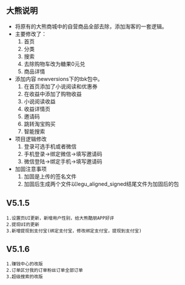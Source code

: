 ## 大熊说明
* 将原有的大熊商城中的自营商品全部去除，添加淘客的一套逻辑。
* 主要修改了：
    1. 首页
    2. 分类
    3. 搜索
    4. 去除购物车改为糖果0元兑
    5. 商品详情
* 添加内容 newversions下的tbk包中。
    1. 在首页添加了小说阅读和优惠券
    2. 在收益中添加了购物收益
    3. 小说阅读收益
    4. 收益详情页
    5. 邀请码
    6. 跳转淘宝购买
    7. 智能搜索
* 项目逻辑修改
    1. 登录可选手机或者微信
    2. 手机登录->绑定微信->填写邀请码
    3. 微信登陆->绑定手机->填写邀请码
* 加固注意事项
    1. 加固是上传的签名文件
    2. 加固后生成两个文件以legu_aligned_signed结尾文件为加固后的包
## V5.1.5
    1.设置页UI更新，新增用户性别，给大熊酷朋APP好评
    2.提现UI的更新
    3.新增提现到支付宝(绑定支付宝，修改绑定支付宝，提现到支付宝)
## V5.1.6
    1.赚钱中心的改版
    2.订单区分我的订单粉丝订单全部订单
    3.超级搜索的改版
    